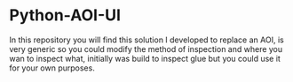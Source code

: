 # Python-AOI-UI
In this repository you will find this solution I developed to replace an AOI, is very generic so you could modify the method of inspection and where you wan to inspect what, initially was build to inspect glue but you could use it for your own purposes.
